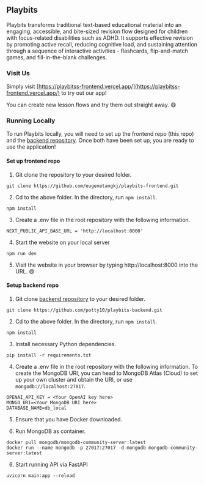 ## Playbits

Playbits transforms traditional text-based educational material into an engaging, accessible, and bite-sized revision flow designed for children with focus-related disabilities such as ADHD. It supports effective revision by promoting active recall, reducing cognitive load, and sustaining attention through a sequence of interactive activities - flashcards, flip-and-match games, and fill-in-the-blank challenges.

### Visit Us
Simply visit [https://playbitss-frontend.vercel.app/](https://playbitss-frontend.vercel.app/) to try out our app!

You can create new lesson flows and try them out straight away. 😄


### Running Locally
To run Playbits locally, you will need to set up the frontend repo (this repo) and the [backend repository](https://github.com/potty10/playbits-backend). Once both have been set up, you are ready to use the application!

#### Set up frontend repo
1. Git clone the repository to your desired folder.
```
git clone https://github.com/eugenetangkj/playbits-frontend.git
```

2. Cd to the above folder. In the directory, run `npm install`.
```
npm install
```

3. Create a .env file in the root repository with the following information.
```
NEXT_PUBLIC_API_BASE_URL = 'http://localhost:8000'
```

4. Start the website on your local server
```
npm run dev
```

5. Visit the website in your browser by typing http://localhost:8000 into the URL. 😄



#### Setup backend repo
1. Git clone  [backend repository](https://github.com/potty10/playbits-backend) to your desired folder.
```
git clone https://github.com/potty10/playbits-backend.git
```

2. Cd to the above folder. In the directory, run `npm install`.
```
npm install
```


3. Install necessary Python dependencies.
```
pip install -r requirements.txt
```

4. Create a .env file in the root repository with the following information. To create the MongoDB URI, you can head to MongoDB Atlas (Cloud) to set up your own cluster and obtain the URI, or use `mongodb://localhost:27017`.
```
OPENAI_API_KEY = <Your OpenAI key here>
MONGO_URI=<Your MongoDB URI here> 
DATABASE_NAME=db_local
```


5. Ensure that you have Docker downloaded.



5. Run MongoDB as container.
```
docker pull mongodb/mongodb-community-server:latest
docker run --name mongodb -p 27017:27017 -d mongodb mongodb-community-server:latest
```

6. Start running API via FastAPI
```
uvicorn main:app --reload
```
